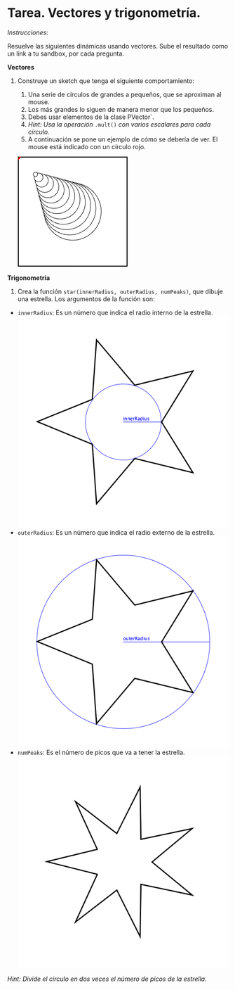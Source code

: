 # Tarea. Vectores y trigonometría.

_Instrucciones_:

Resuelve las siguientes dinámicas usando vectores. Sube el resultado como un link a tu sandbox, por cada pregunta.

**Vectores**

1. Construye un sketch que tenga el siguiente comportamiento:

   1. Una serie de círculos de grandes a pequeños, que se aproximan al mouse.
   2. Los más grandes lo siguen de manera menor que los pequeños.
   3. Debes usar elementos de la clase PVector`.
   4. _Hint: Usa la operación_ `.mult()` _con varios escalares para cada círculo._
   5. A continuación se pone un ejemplo de cómo se debería de ver. El mouse está indicado con un círculo rojo.

   ![piramid](piramid.gif)

**Trigonometría**

1. Crea la función `star(innerRadius, outerRadius, numPeaks)`, que dibuje una estrella. Los argumentos de la función son:

- `innerRadius`: Es un número que indica el radio interno de la estrella.
  ![inner](inner.png)
- `outerRadius`: Es un número que indica el radio externo de la estrella.
  ![outer](outer.png)
- `numPeaks`: Es el número de picos que va a tener la estrella.
  ![peaks](peaks.png)

_Hint: Divide el circulo en dos veces el número de picos de la estrella._
